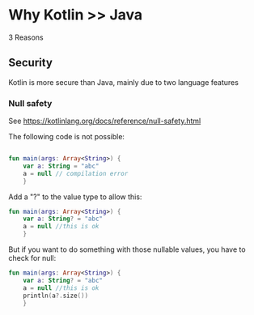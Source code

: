 # Why Kotlin >> Java

3 Reasons

## Security

Kotlin is more secure than Java, mainly due to two language features

### Null safety

See https://kotlinlang.org/docs/reference/null-safety.html

The following code is not possible:

```kotlin runnable

fun main(args: Array<String>) {
    var a: String = "abc"
    a = null // compilation error
    }
```

Add a "?" to the value type to allow this:
```kotlin runnable
fun main(args: Array<String>) {
    var a: String? = "abc"
    a = null //this is ok
    }
```

But if you want to do something with those nullable values, you have to check for null:

```kotlin runnable
fun main(args: Array<String>) {
    var a: String? = "abc"
    a = null //this is ok
    println(a?.size())
    }
```


